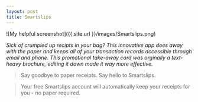 ```yaml
---
layout: post
title: Smartslips 
---
```


![My helpful screenshot]({{ site.url }}/images/Smartslips.png)

*Sick of crumpled up recipts in your bag? This innovative app does away with the paper and keeps all of your transaction records accessible through email and phone. This promotional take-away card was orginally a text-heavy brochure, editing it down made it way more effective.*

> Say goodbye to paper receipts.
>Say hello to Smartslips.

>Your free Smartslips account will automatically keep your receipts for you - no paper required.